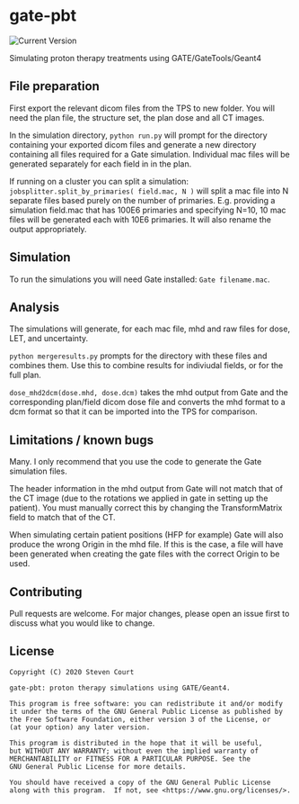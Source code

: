 # gate-pbt
![Current Version](https://img.shields.io/badge/version-0.1.0-green.svg)

Simulating proton therapy treatments using GATE/GateTools/Geant4


## File preparation
First export the relevant dicom files from the TPS to new folder.
You will need the plan file, the structure set, the plan dose and all CT images.

In the simulation directory, ```python run.py``` will prompt for the directory containing
your exported dicom files and generate a new directory containing all files required for 
a Gate simulation. Individual mac files will be generated separately for each field in
in the plan.

If running on a cluster you can split a simulation: ```jobsplitter.split_by_primaries( field.mac, N )``` 
will split a mac file into N separate files based purely on the number of primaries. E.g. providing
a simulation field.mac that has 100E6 primaries and specifying N=10, 10 mac files will be generated
each with 10E6 primaries. It will also rename the output appropriately.


## Simulation
To run the simulations you will need Gate installed: ```Gate filename.mac```.


## Analysis
The simulations will generate, for each mac file, mhd and raw files for dose, LET, and uncertainty.

```python mergeresults.py``` prompts for the directory with these files and combines them. 
Use this to combine results for indiviudal fields, or for the full plan.

```dose_mhd2dcm(dose.mhd, dose.dcm)``` takes the mhd output from Gate and the corresponding
plan/field dicom dose file and converts the mhd format to a dcm format so that it can be imported
into the TPS for comparison.



## Limitations / known bugs
Many. I only recommend that you use the code to generate the Gate simulation files.

The header information in the mhd output from Gate will not match that of the CT image (due to
the rotations we applied in gate in setting up the patient). You must manually correct this by changing
the TransformMatrix field to match that of the CT.

When simulating certain patient positions (HFP for example) Gate will also produce the wrong Origin in the
mhd file. If this is the case, a file will have been generated when creating the gate files with the
correct Origin to be used.


## Contributing
Pull requests are welcome. For major changes, please open an issue first to discuss 
what you would like to change.


## License
```
Copyright (C) 2020 Steven Court

gate-pbt: proton therapy simulations using GATE/Geant4.

This program is free software: you can redistribute it and/or modify
it under the terms of the GNU General Public License as published by
the Free Software Foundation, either version 3 of the License, or
(at your option) any later version.

This program is distributed in the hope that it will be useful,
but WITHOUT ANY WARRANTY; without even the implied warranty of
MERCHANTABILITY or FITNESS FOR A PARTICULAR PURPOSE. See the
GNU General Public License for more details.

You should have received a copy of the GNU General Public License
along with this program.  If not, see <https://www.gnu.org/licenses/>.
```
